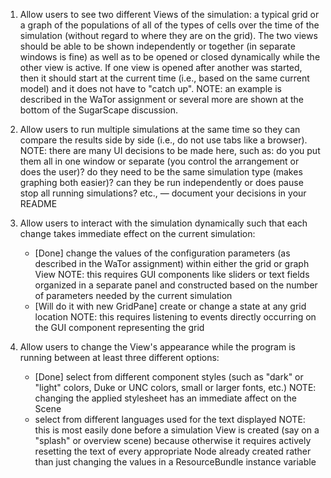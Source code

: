 1. Allow users to see two different Views of the simulation: a typical grid or a graph of the populations of all of the types of cells over the time of the simulation (without regard to where they are on the grid). The two views should be able to be shown independently or together (in separate windows is fine) as well as to be opened or closed dynamically while the other view is active. If one view is opened after another was started, then it should start at the current time (i.e., based on the same current model) and it does not have to "catch up".
NOTE: an example is described in the WaTor assignment or several more are shown at the bottom of the SugarScape discussion.


2. Allow users to run multiple simulations at the same time so they can compare the results side by side (i.e., do not use tabs like a browser).
NOTE: there are many UI decisions to be made here, such as: do you put them all in one window or separate (you control the arrangement or does the user)? do they need to be the same simulation type (makes graphing both easier)? can they be run independently or does pause stop all running simulations? etc., — document your decisions in your README


3. Allow users to interact with the simulation dynamically such that each change takes immediate effect on the current simulation:
    * [Done] change the values of the configuration parameters (as described in the WaTor assignment) within either the grid or graph View
NOTE: this requires GUI components like sliders or text fields organized in a separate panel and constructed based on the number of parameters needed by the current simulation
    * [Will do it with new GridPane] create or change a state at any grid location
NOTE: this requires listening to events directly occurring on the GUI component representing the grid


4. Allow users to change the View's appearance while the program is running between at least three different options:
    * [Done] select from different component styles (such as "dark" or "light" colors, Duke or UNC colors, small or larger fonts, etc.)
NOTE: changing the applied stylesheet has an immediate affect on the Scene
    * select from different languages used for the text displayed
NOTE: this is most easily done before a simulation View is created (say on a "splash" or overview scene) because otherwise it requires actively resetting the text of every appropriate Node already created rather than just changing the values in a ResourceBundle instance variable